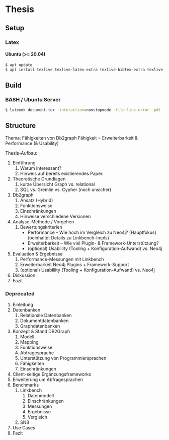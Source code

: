 # Thesis

## Setup

### Latex

#### Ubuntu (>= 20.04)

```bash
$ apt update
$ apt install texlive texlive-latex-extra texlive-bibtex-extra texlive-lang-german texlive-plain-generic texlive-font-utils texlive-science latexmk
```

## Build

### BASH / Ubuntu Server

```bash
$ latexmk document.tex -interaction=nonstopmode -file-line-error -pdf
```

## Structure

Thema: Fähigkeiten von Db2graph
Fähigkeit = Erweiterbarkeit & Performance (& Usability)

Thesis-Aufbau:
1. Einführung
    1. Warum interessant?
    1. Hinweis auf bereits existierendes Paper. 
1. Theoretische Grundlagen 
    1. kurze Übersicht Graph vs. relational
    1. SQL vs. Gremlin vs. Cypher (noch unsicher)
1. Db2graph
    1. Ansatz (Hybrid)
    1. Funktionsweise
    1. Einschränkungen
    1. Hinweise verschiedene Versionen
1. Analyse-Methode / Vorgehen
    1. Bewertungskriterien
        - Performance – Wie hoch im Vergleich zu Neo4j? (Hauptfokus) (beinhaltet Details zu Linkbench-Impls)
        - Erweiterbarkeit – Wie viel Plugin- & Framework-Unterstützung?
        - (optional) Usablility (Tooling + Konfiguration-Aufwand) vs. Neo4j
1. Evaluation & Ergebnisse
    1. Performance-Messungen mit Linkbench
    1. Erweiterbarkeit Neo4j Plugins + Framework-Support
    1. (optional) Usablility (Tooling + Konfiguration-Aufwand) vs. Neo4j
1. Diskussion
1. Fazit 

### Deprecated 

1. Einleitung
1. Datenbanken
    1. Relationale Datenbanken
    1. Dokumentdatenbanken
    1. Graphdatenbanken
1. Konzept & Stand DB2Graph
    1. Modell
    1. Mapping
    1. Funktionsweise
    1. Abfragesprache
    1. Unterstützung von Programmiersprachen
    1. Fähigkeiten
    1. Einschränkungen
1. Client-seitige Ergänzungsframeworks
1. Erweiterung um Abfragesprachen
1. Benchmarks
    1. Linkbench
        1. Datenmodell
        1. Einschränkungen
        1. Messungen
        1. Ergebnisse
        1. Vergleich
    1. SNB
1. Use Cases
1. Fazit





